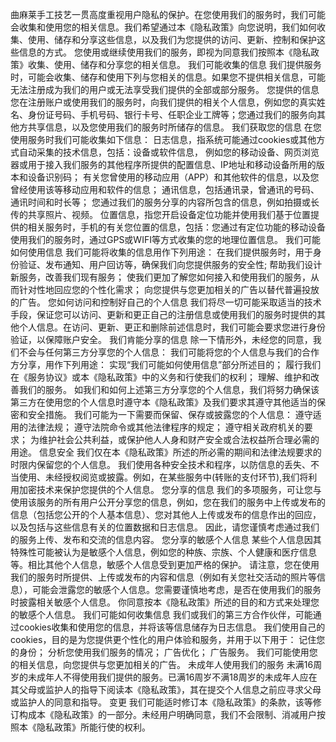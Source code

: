 
曲麻莱手工技艺一贯高度重视用户隐私的保护。在您使用我们的服务时，我们可能会收集和使用您的相关信息。我们希望通过本《隐私政策》向您说明，我们如何收集、使用、储存和分享这些信息，以及我们为您提供的访问、更新、控制和保护这些信息的方式。
您使用或继续使用我们的服务，即视为同意我们按照本《隐私政策》收集、使用、储存和分享您的相关信息。
我们可能收集的信息
我们提供服务时，可能会收集、储存和使用下列与您相关的信息。如果您不提供相关信息，可能无法注册成为我们的用户或无法享受我们提供的全部或部分服务。
您提供的信息
您在注册账户或使用我们的服务时，向我们提供的相关个人信息，例如您的真实姓名、身份证号码、手机号码、银行卡号、任职企业工牌等；您通过我们的服务向其他方共享信息，以及您使用我们的服务时所储存的信息。
我们获取您的信息
在您使用服务时我们可能收集如下信息：
日志信息，指系统可能通过cookies或其他方式自动采集的技术信息，包括：设备或软件信息，
例如您的移动设备、网页浏览器或用于接入我们服务的其他程序所提供的配置信息、IP地址和移动设备所用的版本和设备识别码；
有关您曾使用的移动应用（APP）和其他软件的信息，以及您曾经使用该等移动应用和软件的信息；
通讯信息，包括通讯录，曾通讯的号码、通讯时间和时长等；
您通过我们的服务分享的内容所包含的信息，例如拍摄或长传的共享照片、视频。
位置信息，指您开启设备定位功能并使用我们基于位置提供的相关服务时，手机的有关您位置的信息，包括：您通过有定位功能的移动设备使用我们的服务时，通过GPS或WIFI等方式收集的您的地理位置信息。
我们可能如何使用信息
我们可能将收集的信息用作下列用途：
在我们提供服务时，用于身份验证、发布通知、用户回访等，确保我们向您提供服务的安全性;
帮助我们设计新服务，改善我们现有服务；
使我们更加了解您如何接入和使用我们的服务，从而针对性地回应您的个性化需求；
向您提供与您更加相关的广告以替代普遍投放的广告。
您如何访问和控制好自己的个人信息
我们将尽一切可能采取适当的技术手段，保证您可以访问、更新和更正自己的注册信息或使用我们的服务时提供的其他个人信息。在访问、更新、更正和删除前述信息时，我们可能会要求您进行身份验证，以保障账户安全。
我们肯能分享的信息
除一下情形外，未经您的同意，我们不会与任何第三方分享您的个人信息：
我们可能将您的个人信息与我们的合作方分享，用作下列用途：
实现“我们可能如何使用信息”部分所述目的；
履行我们在《服务协议》或本《隐私政策》中的义务和行使我们的权利；
理解、维护和改善我们的服务。
如我们和如何上述第三方分享您的个人信息，我们将努力确保该第三方在使用您的个人信息时遵守本《隐私政策》及我们要求其遵守其他适当的保密和安全措施。
我们可能为一下需要而保留、保存或披露您的个人信息：
遵守适用的法律法规；
遵守法院命令或其他法律程序的规定；
遵守相关政府机关的要求；
为维护社会公共利益，或保护他人人身和财产安全或合法权益所合理必需的用途。
信息安全
我们仅在本《隐私政策》所述的所必需的期间和法律法规要求的时限内保留您的个人信息。
我们使用各种安全技术和程序，以防信息的丢失、不当使用、未经授权阅览或披露。例如，在某些服务中(转账的支付环节),我们将利用加密技术来保护您提供的个人信息。
您分享的信息
我们的多项服务，可让您与使用该服务的所有用户公开分享您的信息，例如，您在我们的服务中上传或发布的信息（包括您公开的个人基本信息）、您对其他人上传或发布的信息作出的回应，以及包括与这些信息有关的位置数据和日志信息。
因此，请您谨慎考虑通过我们的服务上传、发布和交流的信息内容。
您分享的敏感个人信息
某些个人信息因其特殊性可能被认为是敏感个人信息，例如您的种族、宗族、个人健康和医疗信息等。相比其他个人信息，敏感个人信息受到更加严格的保护。
请注意，您在使用我们的服务时所提供、上传或发布的内容和信息（例如有关您社交活动的照片等信息），可能会泄露您的敏感个人信息。您需要谨慎地考虑，是否在使用我们的服务时披露相关敏感个人信息。
你同意按本《隐私政策》所述的目的和方式来处理您的敏感个人信息。
我们可能如何收集信息
我们或我们的第三方合作伙伴，可能通过cookies收集和使用您的信息，并将该等信息储存为日志信息。
我们使用自己的cookies，目的是为您提供更个性化的用户体验和服务，并用于以下用于：
记住您的身份；
分析您使用我们服务的情况；
广告优化；
广告服务。
我们可能使用您的相关信息，向您提供与您更加相关的广告。
未成年人使用我们的服务
未满16周岁的未成年人不得使用我们提供的服务。已满16周岁不满18周岁的未成年人应在其父母或监护人的指导下阅读本《隐私政策》，其在提交个人信息之前应寻求父母或监护人的同意和指导。
变更
我们可能适时修订本《隐私政策》的条款，该等修订构成本《隐私政策》的一部分。未经用户明确同意，我们不会限制、消减用户按照本《隐私政策》所能行使的权利。
